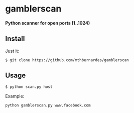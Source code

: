 # gamblerscan

#### Python scanner for open ports (1..1024)

## Install

Just it:

```
$ git clone https://github.com/mthbernardes/gamblerscan
```

## Usage

```
$ python scan.py host
```

Example:

```
python gamblerscan.py www.facebook.com
```